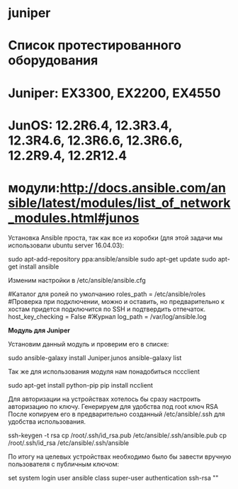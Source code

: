 # juniper
# Список протестированного оборудования

# Juniper: EX3300, EX2200, EX4550
# JunOS: 12.2R6.4, 12.3R3.4, 12.3R4.6, 12.3R6.6, 12.3R6.6, 12.2R9.4, 12.2R12.4

# модули:http://docs.ansible.com/ansible/latest/modules/list_of_network_modules.html#junos

Установка Ansible проста, так как все из коробки (для этой задачи мы использовали ubuntu server 16.04.03):

sudo apt-add-repository ppa:ansible/ansible
sudo apt-get update
sudo apt-get install ansible

Изменим настройки в /etc/ansible/ansible.cfg

#Каталог для ролей по умолчанию
roles_path = /etc/ansible/roles
#Проверка при подключении, можно и оставить, но предварительно к хостам придется подключится по SSH и подтвердить отпечаток.
host_key_checking = False
#Журнал
log_path = /var/log/ansible.log

**Модуль для Juniper**

Установим данный модуль и проверим его в списке:

sudo ansible-galaxy install Juniper.junos
ansible-galaxy list

Так же для использования модуля нам понадобиться nccclient

sudo apt-get install python-pip
pip install ncclient


Для авторизации на устройствах хотелось бы сразу настроить авторизацию по ключу. Генерируем для удобства под root ключ RSA После копируем его в предварительно созданный /etc/ansible/.ssh для удобства использования.

ssh-keygen -t rsa
cp /root/.ssh/id_rsa.pub /etc/ansible/.ssh/ansible.pub
cp /root/.ssh/id_rsa /etc/ansible/.ssh/ansible

По итогу на целевых устройствах необходимо было бы завести вручную пользователя с публичным ключом:

set system login user ansible class super-user authentication ssh-rsa "<SSH-key>"
